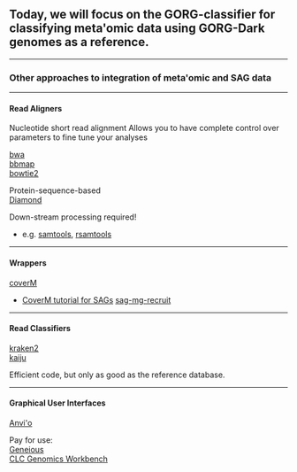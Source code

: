## Today, we will focus on the GORG-classifier for classifying meta'omic data using GORG-Dark genomes as a reference.

---
### Other approaches to integration of meta'omic and SAG data

---
#### Read Aligners

Nucleotide short read alignment
Allows you to have complete control over parameters to fine tune your analyses  

[bwa](https://bio-bwa.sourceforge.net/)  
[bbmap](https://jgi.doe.gov/data-and-tools/software-tools/bbtools/bb-tools-user-guide/bbmap-guide/)  
[bowtie2](https://bowtie-bio.sourceforge.net/bowtie2/manual.shtml)  

Protein-sequence-based  
[Diamond](https://github.com/bbuchfink/diamond)

Down-stream processing required!  
* e.g. [samtools](http://www.htslib.org/), [rsamtools](https://bioconductor.org/packages/release/bioc/html/Rsamtools.html)  



---
#### Wrappers  
[coverM](https://github.com/wwood/CoverM)  
* [CoverM tutorial for SAGs](https://github.com/Bigelow-SCG-Course/Day3AM_read_recruitment)
[sag-mg-recruit](https://github.com/BigelowLab/sag-mg-recruit/tree/master)  

---
#### Read Classifiers  
[kraken2](https://ccb.jhu.edu/software/kraken/)  
[kaiju](https://github.com/bioinformatics-centre/kaiju)  

Efficient code, but only as good as the reference database.  

---
#### Graphical User Interfaces  

[Anvi'o](https://merenlab.org/tutorials/single-cell-genomics/)  

Pay for use:  
[Geneious](https://www.geneious.com/)  
[CLC Genomics Workbench](https://digitalinsights.qiagen.com/products-overview/discovery-insights-portfolio/qiagen-clc-genomics/?cmpid=QDI_GA_CLC&gclid=CjwKCAjwjMiiBhA4EiwAZe6jQxh5YJco-eviIbnR9rxBRq0rY8BRgkDAtBvEj9_xinXavzufSWdWwxoCtH8QAvD_BwE)  

